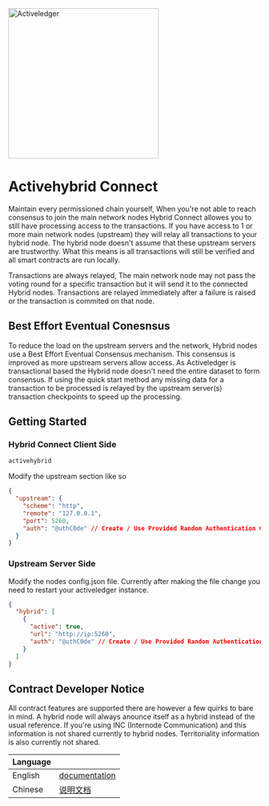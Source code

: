 <img src="https://www.activeledger.io/wp-content/uploads/2018/09/Asset-23.png" alt="Activeledger" width="300"/>

# Activehybrid Connect

Maintain every permissioned chain yourself, When you're not able to reach consensus to join the main network nodes Hybrid Connect allowes you to still have processing access to the transactions. If you have access to 1 or more main network nodes (upstream) they will relay all transactions to your hybrid node. The hybrid node doesn't assume that these upstream servers are trustworthy. What this means is all transactions will still be verified and all smart contracts are run locally.

Transactions are always relayed, The main network node may not pass the voting round for a specific transaction but it will send it to the connected Hybrid nodes. Transactions are relayed immediately after a failure is raised or the transaction is commited on that node. 

## Best Effort Eventual Conesnsus

To reduce the load on the upstream servers and the network, Hybrid nodes use a Best Effort Eventual Consensus mechanism. This consensus is improved as more upstream servers allow access. As Activeledger is transactional based the Hybrid node doesn't need the entire dataset to form consensus. If using the quick start method any missing data for a transaction to be processed is relayed by the upstream server(s) transaction checkpoints to speed up the processing.

## Getting Started

### Hybrid Connect Client Side

```bash
activehybrid
```

Modify the upstream section like so

```json
{
  "upstream": {
    "scheme": "http",
    "remote": "127.0.0.1",
    "port": 5260,
    "auth": "@uthC0de" // Create / Use Provided Random Authentication Code
  }
}
```

### Upstream Server Side

Modify the nodes config.json file. Currently after making the file change you need to restart your activeledger instance. 

```json
{
  "hybrid": [
    {
      "active": true,
      "url": "http://ip:5260",
      "auth": "@uthC0de" // Create / Use Provided Random Authentication Code
    }
  ]
}
```

## Contract Developer Notice

All contract features are supported there are however a few quirks to bare in mind. A hybrid node will always anounce itself as a hybrid instead of the usual reference. If you're using INC (Internode Communication) and this information is not shared currently to hybrid nodes. Territoriality information is also currently not shared.

| Language |                                                                                                       |
| -------- | ----------------------------------------------------------------------------------------------------- |
| English  | [documentation](https://github.com/activeledger/activeledger/tree/master/docs/en-gb/configuration.md) |
| Chinese  | [说明文档](https://github.com/activeledger/activeledger/tree/master/docs/zh-cn/configuration.md)      |

